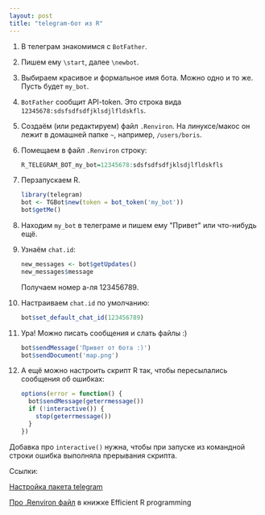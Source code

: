 ```yaml
---
layout: post
title: "telegram-бот из R"
---
```


1. В телеграм знакомимся с `BotFather`.

2. Пишем ему `\start`, далее `\newbot`.

3. Выбираем красивое и формальное имя бота. Можно одно и то же. Пусть будет `my_bot`.

4. `BotFather` сообщит API-token. Это строка вида `12345678:sdsfsdfsdfjklsdjlfldskfls`.

5. Создаём (или редактируем) файл `.Renviron`. На линуксе/макос он лежит в домашней папке `~`, например, `/users/boris`.

6. Помещаем в файл `.Renviron` строку:

    ```r
    R_TELEGRAM_BOT_my_bot=12345678:sdsfsdfsdfjklsdjlfldskfls
    ```
7. Перзапускаем R.

    ```r
    library(telegram)
    bot <- TGBot$new(token = bot_token('my_bot'))
    bot$getMe()
    ```
8. Находим `my_bot` в телеграме и пишем ему "Привет" или что-нибудь ещё.

9. Узнаём `chat.id`:

    ```r
    new_messages <- bot$getUpdates()
    new_messages$message
    ```

    Получаем номер а-ля 123456789.
10. Настраиваем `chat.id` по умолчанию:

    ```r
    bot$set_default_chat_id(123456789)
    ```
11. Ура! Можно писать сообщения и слать файлы :)

    ```r
    bot$sendMessage('Привет от бота :)')
    bot$sendDocument('map.png')
    ```
12. А ещё можно настроить скрипт R так, чтобы пересылались сообщения об ошибках:

    ```r
    options(error = function() {
      bot$sendMessage(geterrmessage())
      if (!interactive()) {
        stop(geterrmessage())
      }
    })
    ```

Добавка про `interactive()` нужна, чтобы при запуске из командной строки ошибка выполняла прерывания скрипта.

Ссылки:

[Настройка пакета telegram](https://github.com/lbraglia/telegram)

[Про .Renviron файл](https://csgillespie.github.io/efficientR/3-3-r-startup.html#renviron) в книжке Efficient R programming
